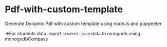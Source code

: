 # Pdf-with-custom-template

Generate Dynamic Pdf with custom template using nodeJs and puppeeter

->For students data import `student.json` data to mongodb using monogodbCompass

